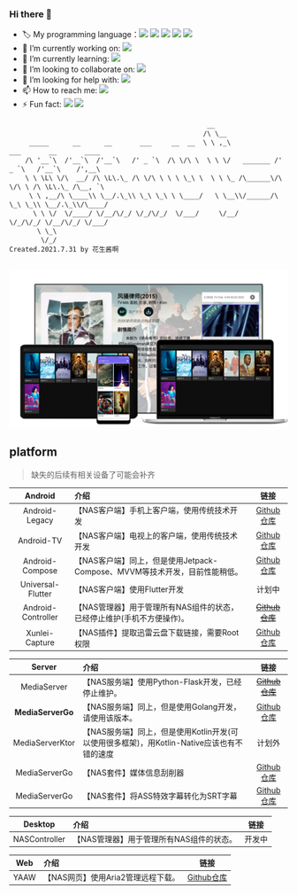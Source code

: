 ### Hi there 👋

- 🏷️ My programming language：<img src="https://img.shields.io/badge/-Golang-brightgreen"/> <img src="https://img.shields.io/badge/-Kotlin-brightgreen"/> <img src="https://img.shields.io/badge/-Python-brightgreen"/> <img src="https://img.shields.io/badge/-Java-brightgreen"/> <img src="https://img.shields.io/badge/-HTML—CSS—Javascript-brightgreen"/>
- 🔭 I’m currently working on: <img src="https://img.shields.io/badge/-AndroidDevelopment-brightgreen"/>
- 🌱 I’m currently learning: <img src="https://img.shields.io/badge/-Golang-brightgreen"/>
- 👯 I’m looking to collaborate on: <img src="https://img.shields.io/badge/-AndroidDevelopment-brightgreen"/>
- 🤔 I’m looking for help with: <img src="https://img.shields.io/badge/-IOS-brightgreen"/>
- 📫 How to reach me: <img src="https://img.shields.io/badge/-panrunqiu@outlook.com-brightgreen"/>
- ⚡ Fun fact: <img src="https://img.shields.io/badge/-NAS-brightgreen"/> <img src="https://img.shields.io/badge/-HomeMedia-brightgreen"/>


```
                                                  __                                          
                                                 /\ \__                                       
     _____      __      __       ___     __  __  \ \ ,_\             ___       __       ____  
    /\ '__`\  /'__`\  /'__`\   /' _ `\  /\ \/\ \  \ \ \/   _______ /' _ `\   /'__`\    /',__\ 
    \ \ \L\ \/\  __/ /\ \L\.\_ /\ \/\ \ \ \ \_\ \  \ \ \_ /\______\/\ \/\ \ /\ \L\.\_ /\__, `\
     \ \ ,__/\ \____\\ \__/.\_\\ \_\ \_\ \ \____/   \ \__\\/______/\ \_\ \_\\ \__/.\_\\/\____/
      \ \ \/  \/____/ \/__/\/_/ \/_/\/_/  \/___/     \/__/          \/_/\/_/ \/__/\/_/ \/___/ 
       \ \_\                                                                                  
        \/_/                                                       Created.2021.7.31 by 花生酱啊
       
```

![cover](nas.png)

## platform
> 缺失的后续有相关设备了可能会补齐

| Android | 介绍 | 链接 |
|:---------:|:----|:----:|
|Android-Legacy|【NAS客户端】手机上客户端，使用传统技术开发|[Github仓库](https://github.com/PPeanutButter/MediaClientAndroid)|
|Android-TV|【NAS客户端】电视上的客户端，使用传统技术开发|[Github仓库](https://github.com/PPeanutButter/MediaClientAndroidTV)|
| Android-Compose | 【NAS客户端】同上，但是使用Jetpack-Compose、MVVM等技术开发，目前性能稍低。 | [Github仓库](https://github.com/PPeanutButter/MediaClientAndroidCompose) |
| Universal-Flutter | 【NAS客户端】使用Flutter开发 | 计划中 |
| Android-Controller | 【NAS管理器】用于管理所有NAS组件的状态，已经停止维护(手机不方便操作)。 | [~~Github仓库~~](https://github.com/PPeanutButter/NASControllerAndroid) |
| Xunlei-Capture | 【NAS插件】提取迅雷云盘下载链接，需要Root权限 | [Github仓库](https://github.com/PPeanutButter/MediaPluginXunlei) |

|     Server      |                             介绍                             |                             链接                             |
| :-------------: | :---------------------------------------------------------- | :----------------------------------------------------------: |
|   MediaServer   |      【NAS服务端】使用Python-Flask开发，已经停止维护。       | [~~Github仓库~~](https://github.com/PPeanutButter/MediaServer) |
|  **MediaServerGo**  |    【NAS服务端】同上，但是使用Golang开发，请使用该版本。     | [Github仓库](https://github.com/PPeanutButter/MediaServerGo) |
| MediaServerKtor | 【NAS服务端】同上，但是使用Kotlin开发(可以使用很多框架)，用Kotlin-Native应该也有不错的速度 |               计划外               |
|  MediaServerGo  |    【NAS套件】媒体信息刮削器     | [Github仓库](https://github.com/PPeanutButter/MediaScraper) |
|  MediaServerGo  |    【NAS套件】将ASS特效字幕转化为SRT字幕     | [Github仓库](https://github.com/PPeanutButter/MediaPluginA2S) |

|     Desktop      |                             介绍                             |                             链接                             |
| :-------------: | :---------------------------------------------------------- | :----------------------------------------------------------: |
|   NASController   |      【NAS管理器】用于管理所有NAS组件的状态。                 | 开发中 |


|     Web      |                             介绍                             |                             链接                             |
| :-------------: | :---------------------------------------------------------- | :----------------------------------------------------------: |
|   YAAW   |      【NAS网页】使用Aria2管理远程下载。       | [Github仓库](https://github.com/PPeanutButter/Aria2YAAW) |
